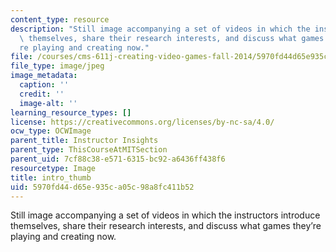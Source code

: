 ```yaml
---
content_type: resource
description: "Still image accompanying a set of videos in which the instructors introduce\
  \ themselves, share their research interests, and discuss what games they\u2019\
  re playing and creating now."
file: /courses/cms-611j-creating-video-games-fall-2014/5970fd44d65e935ca05c98a8fc411b52_intro_thumb.jpg
file_type: image/jpeg
image_metadata:
  caption: ''
  credit: ''
  image-alt: ''
learning_resource_types: []
license: https://creativecommons.org/licenses/by-nc-sa/4.0/
ocw_type: OCWImage
parent_title: Instructor Insights
parent_type: ThisCourseAtMITSection
parent_uid: 7cf88c38-e571-6315-bc92-a6436ff438f6
resourcetype: Image
title: intro_thumb
uid: 5970fd44-d65e-935c-a05c-98a8fc411b52
---
```

Still image accompanying a set of videos in which the instructors introduce themselves, share their research interests, and discuss what games they’re playing and creating now.